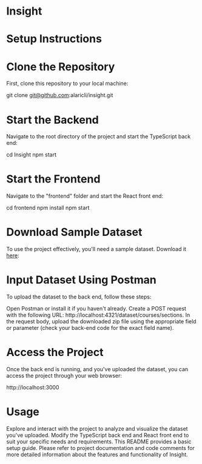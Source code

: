 # Insight

# Setup Instructions

# Clone the Repository

First, clone this repository to your local machine:

git clone git@github.com:alaricli/insight.git

# Start the Backend

Navigate to the root directory of the project and start the TypeScript back end:

cd Insight
npm start

# Start the Frontend

Navigate to the "frontend" folder and start the React front end:

cd frontend
npm install
npm start

# Download Sample Dataset

To use the project effectively, you'll need a sample dataset. Download it [here](https://github.com/ubccpsc/310/raw/main/resources/archives/pair.zip):

# Input Dataset Using Postman

To upload the dataset to the back end, follow these steps:

Open Postman or install it if you haven't already.
Create a POST request with the following URL: http://localhost:4321/dataset/courses/sections.
In the request body, upload the downloaded zip file using the appropriate field or parameter (check your back-end code for the exact field name).

# Access the Project

Once the back end is running, and you've uploaded the dataset, you can access the project through your web browser:

http://localhost:3000

# Usage

Explore and interact with the project to analyze and visualize the dataset you've uploaded.
Modify the TypeScript back end and React front end to suit your specific needs and requirements.
This README provides a basic setup guide. Please refer to project documentation and code comments for more detailed information about the features and functionality of Insight.

